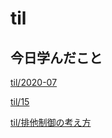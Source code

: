 # til

## 今日学んだこと

[til/2020\-07](https://github.com/tokiohamamatsu/til/blob/master/tir/2020-07.md#15)

[til/15](https://github.com/tokiohamamatsu/til/blob/master/%E6%B4%BB%E5%8B%95%E8%A8%98%E9%8C%B2/07/15.md)

[til/排他制御の考え方](https://github.com/tokiohamamatsu/til/blob/master/SQL/%E6%8E%92%E4%BB%96%E5%88%B6%E5%BE%A1%E3%81%AE%E8%80%83%E3%81%88%E6%96%B9.md)